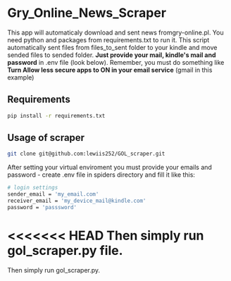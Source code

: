 # Gry_Online_News_Scraper
This app will automaticaly download and sent news fromgry-online.pl. You need python and packages from requirements.txt to run it. 
This script automatically sent files from files_to_sent folder to your kindle and move sended files to sended folder.
**Just provide your mail, kindle's mail and password** in .env file (look below).
Remember, you must do something like **Turn Allow less secure apps to ON in your email service** (gmail in this example)

## Requirements
``` sh
pip install -r requirements.txt
```

## Usage of scraper

```sh
git clone git@github.com:lewiis252/GOL_scraper.git
```

After setting your virtual enviroment you must provide your emails and password - create .env file in spiders directory and fill it like this:

```sh
# login settings
sender_email = 'my_email.com'
receiver_email = 'my_device_mail@kindle.com'
password = 'passsword'
```

<<<<<<< HEAD
Then simply run gol_scraper.py file. 
=======
Then simply run gol_scraper.py.


